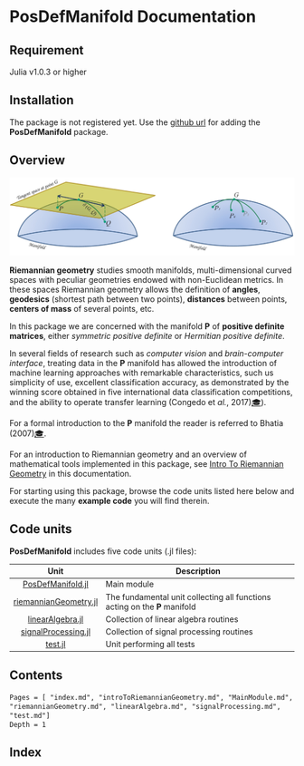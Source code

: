 # PosDefManifold Documentation

## Requirement

Julia v1.0.3 or higher

## Installation

The package is not registered yet. Use the [github
url](https://github.com/Marco-Congedo/PosDefManifold.jl/tree/master/src) for
adding the **PosDefManifold** package.

## Overview

![Figure 1](assets/Fig1.jpg)

**Riemannian geometry** studies smooth manifolds, multi-dimensional curved spaces with peculiar geometries endowed with non-Euclidean metrics. In these spaces Riemannian geometry allows the definition of **angles**, **geodesics** (shortest path between two points), **distances** between points, **centers of mass** of several points, etc.

In this package we are concerned with the manifold **P** of **positive definite matrices**, either *symmetric positive definite* or *Hermitian positive definite*.

In several fields of research such as *computer vision* and *brain-computer interface*, treating data in the **P** manifold has allowed the introduction of machine learning approaches with remarkable characteristics, such us simplicity of use, excellent classification accuracy, as demonstrated by the winning score obtained in five international data classification competitions, and the ability to operate transfer learning (Congedo et *al.*, 2017)[🎓](@ref)).

For a formal introduction to the **P** manifold the reader is referred to Bhatia (2007)[🎓](@ref).

For an introduction to Riemannian geometry and an overview of mathematical tools implemented in this package, see [Intro To Riemannian Geometry](introToRiemannianGeometry/index.html) in this documentation.

For starting using this package, browse the code units listed here below and execute the many **example code** you will find therein.

## Code units

**PosDefManifold** includes five code units (.jl files):

| Unit   | Description |
|:----------:| ----------- |
| [PosDefManifold.jl](MainModule/index.html) | Main module |
| [riemannianGeometry.jl](riemannianGeometry/index.html) | The fundamental unit collecting all functions acting on the **P** manifold |
| [linearAlgebra.jl](linearAlgebra/index.html) | Collection of linear algebra routines |
| [signalProcessing.jl](signalProcessing/index.html) | Collection of signal processing routines |
| [test.jl](test/index.html) | Unit performing all tests |

## Contents

```@contents
Pages = [ "index.md", "introToRiemannianGeometry.md", "MainModule.md", "riemannianGeometry.md", "linearAlgebra.md", "signalProcessing.md", "test.md"]
Depth = 1
```

## Index

```@index
```
